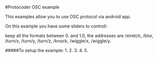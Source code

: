 #Protocoder OSC example

This examples allow you to use OSC protocol via android app.

On this example you have some sliders to controll:

keep all the formats between 0. and 1.0, the addresses are /stretch, /blur, /turn/x, /turn/y, /turn/z, /knock, /wiggle/x, /wiggle/y.

#####To setup the example:
1.
2.
3.
4.
5.

